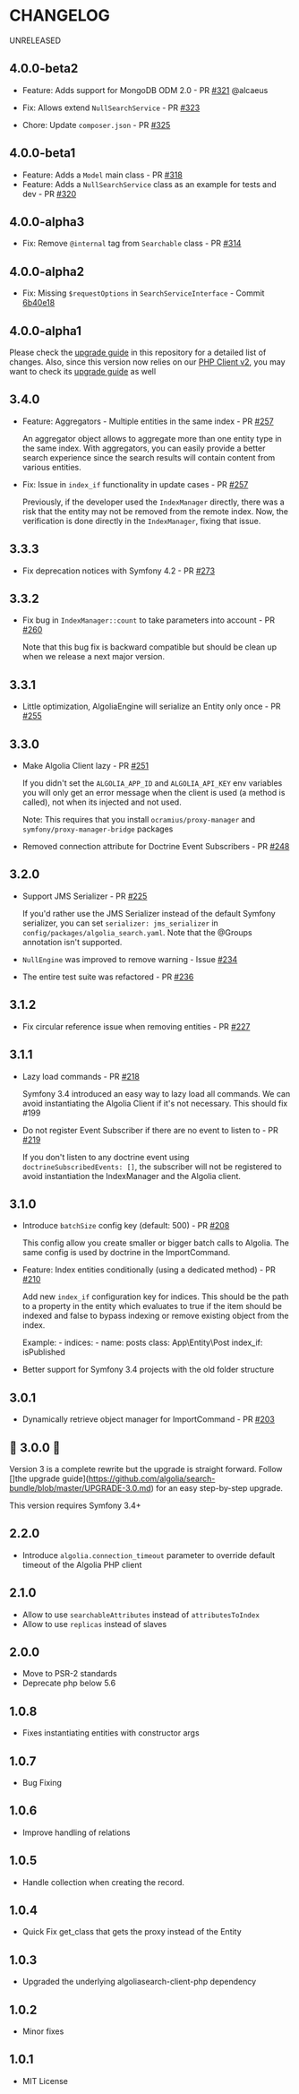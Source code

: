 CHANGELOG
=========

UNRELEASED

4.0.0-beta2
--------------

* Feature: Adds support for MongoDB ODM 2.0 - PR [#321](https://github.com/algolia/search-bundle/pull/321) @alcaeus

* Fix: Allows extend `NullSearchService` - PR [#323](https://github.com/algolia/search-bundle/pull/323)

* Chore: Update `composer.json` - PR [#325](https://github.com/algolia/search-bundle/pull/325)

4.0.0-beta1
--------------

* Feature: Adds a `Model` main class - PR [#318](https://github.com/algolia/search-bundle/pull/318)
* Feature: Adds a `NullSearchService` class as an example for tests and dev - PR [#320](https://github.com/algolia/search-bundle/pull/320)

4.0.0-alpha3
--------------

* Fix: Remove `@internal` tag from `Searchable` class - PR [#314](https://github.com/algolia/search-bundle/pull/314)

4.0.0-alpha2
--------------

* Fix: Missing `$requestOptions` in `SearchServiceInterface` - Commit [6b40e18](https://github.com/algolia/search-bundle/commit/6b40e181b6de65a9825d64a9d5b607bfcdbb9afc)

4.0.0-alpha1
--------------

Please check the [upgrade guide](https://github.com/algolia/search-bundle/blob/master/UPGRADE-4.0.md) in this repository for a detailed list of changes.
Also, since this version now relies on our [PHP Client v2](https://www.algolia.com/doc/api-client/getting-started/install/php/), you may want to check its [upgrade guide](https://www.algolia.com/doc/api-client/getting-started/upgrade-guides/php/) as well


3.4.0
----------

* Feature: Aggregators - Multiple entities in the same index - PR [#257](https://github.com/algolia/search-bundle/pull/257)

    An aggregator object allows to aggregate more than
    one entity type in the same index. With aggregators,
    you can easily provide a better search experience
    since the search results will contain content from
    various entities.

* Fix: Issue in `index_if` functionality in update cases - PR [#257](https://github.com/algolia/search-bundle/pull/257)

    Previously, if the developer used the `IndexManager` directly,
    there was a risk that the entity may not be removed from the remote
    index. Now, the verification is done directly in the `IndexManager`,
    fixing that issue.


3.3.3
----------

 * Fix deprecation notices with Symfony 4.2 - PR [#273](https://github.com/algolia/search-bundle/pull/273)

3.3.2
----------

 * Fix bug in `IndexManager::count` to take parameters into account - PR [#260](https://github.com/algolia/search-bundle/pull/260)

    Note that this bug fix is backward compatible but should be clean up
    when we release a next major version.

3.3.1
----------

* Little optimization, AlgoliaEngine will serialize an Entity only once - PR [#255](https://github.com/algolia/search-bundle/pull/255)


3.3.0
----------

* Make Algolia Client lazy - PR [#251](https://github.com/algolia/search-bundle/pull/251)

    If you didn't set the `ALGOLIA_APP_ID` and `ALGOLIA_API_KEY` env variables
    you will only get an error message when the client is used (a method is called),
    not when its injected and not used.

    Note: This requires that you install `ocramius/proxy-manager` and
    `symfony/proxy-manager-bridge` packages


* Removed connection attribute for Doctrine Event Subscribers - PR [#248](https://github.com/algolia/search-bundle/pull/248)

3.2.0
----------

* Support JMS Serializer - PR [#225](https://github.com/algolia/search-bundle/pull/225)

    If you'd rather use the JMS Serializer instead of the default Symfony serializer,
    you can set `serializer: jms_serializer` in `config/packages/algolia_search.yaml`.
    Note that the @Groups annotation isn't supported.

* `NullEngine` was improved to remove warning - Issue [#234](https://github.com/algolia/search-bundle/issues/234)

* The entire test suite was refactored - PR [#236](https://github.com/algolia/search-bundle/pull/236)

3.1.2
-----

* Fix circular reference issue when removing entities - PR [#227](https://github.com/algolia/search-bundle/pull/227)

3.1.1
-----

* Lazy load commands - PR [#218](https://github.com/algolia/search-bundle/pull/218)

    Symfony 3.4 introduced an easy way to lazy load all commands. We can avoid instantiating
    the Algolia Client if it's not necessary.
    This should fix #199

* Do not register Event Subscriber if there are no event to listen to - PR [#219](https://github.com/algolia/search-bundle/pull/219)

    If you don't listen to any doctrine event using `doctrineSubscribedEvents: []`,
    the subscriber will not be registered to avoid instantiation the IndexManager and
    the Algolia client.

3.1.0
-----

* Introduce `batchSize` config key (default: 500) - PR [#208](https://github.com/algolia/search-bundle/pull/208)

    This config allow you create smaller or bigger batch calls to Algolia. The same config is used by doctrine in the ImportCommand.

* Feature: Index entities conditionally (using a dedicated method) - PR [#210](https://github.com/algolia/search-bundle/pull/210)

    Add new `index_if` configuration key for indices.
    This should be the path to a property in the entity which
    evaluates to true if the item should be indexed and false to
    bypass indexing or remove existing object from the index.

    Example:
        - indices:
            - name: posts
              class: App\Entity\Post
              index_if: isPublished

* Better support for Symfony 3.4 projects with the old folder structure

3.0.1
-----

* Dynamically retrieve object manager for ImportCommand - PR [#203](https://github.com/algolia/search-bundle/pull/203)

🎉 3.0.0 🎉
----------

Version 3 is a complete rewrite but the upgrade is straight forward.
Follow []the upgrade guide](https://github.com/algolia/search-bundle/blob/master/UPGRADE-3.0.md) for an easy step-by-step upgrade.

This version requires Symfony 3.4+

2.2.0
-----

- Introduce `algolia.connection_timeout` parameter to override default timeout of the Algolia PHP client

2.1.0
-----

- Allow to use `searchableAttributes` instead of `attributesToIndex`
- Allow to use `replicas` instead of slaves

2.0.0
-----

- Move to PSR-2 standards
- Deprecate php below 5.6

1.0.8
-----

- Fixes instantiating entities with constructor args

1.0.7
-----

- Bug Fixing

1.0.6
-----

- Improve handling of relations

1.0.5
-----

- Handle collection when creating the record.

1.0.4
-----

- Quick Fix get_class that gets the proxy instead of the Entity

1.0.3
-----

- Upgraded the underlying algoliasearch-client-php dependency

1.0.2
-----

- Minor fixes

1.0.1
-----

- MIT License
